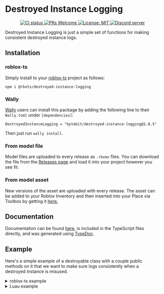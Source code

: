# Destroyed Instance Logging
<p align="center">
  <a href="https://github.com/Bytebit-Org/roblox-DestroyedInstanceLogging/actions">
      <img src="https://github.com/Bytebit-Org/roblox-DestroyedInstanceLogging/workflows/CI/badge.svg" alt="CI status" />
  </a>
  <a href="http://makeapullrequest.com">
    <img src="https://img.shields.io/badge/PRs-welcome-blue.svg" alt="PRs Welcome" />
  </a>
  <a href="https://opensource.org/licenses/MIT">
    <img src="https://img.shields.io/badge/License-MIT-blue.svg" alt="License: MIT" />
  </a>
  <a href="https://discord.gg/QEz3v8y">
    <img src="https://img.shields.io/badge/discord-join-7289DA.svg?logo=discord&longCache=true&style=flat" alt="Discord server" />
  </a>
</p>

Destroyed Instance Logging is just a simple set of functions for making consistent destroyed instance logs.

## Installation
### roblox-ts
Simply install to your [roblox-ts](https://roblox-ts.com/) project as follows:
```
npm i @rbxts/destroyed-instance-logging
```

### Wally
[Wally](https://github.com/UpliftGames/wally/) users can install this package by adding the following line to their `Wally.toml` under `[dependencies]`:
```
DestroyedInstanceLogging = "bytebit/destroyed-instance-logging@1.0.5"
```

Then just run `wally install`.

### From model file
Model files are uploaded to every release as `.rbxmx` files. You can download the file from the [Releases page](https://github.com/Bytebit-Org/roblox-DestroyedInstanceLogging/releases) and load it into your project however you see fit.

### From model asset
New versions of the asset are uploaded with every release. The asset can be added to your Roblox Inventory and then inserted into your Place via Toolbox by getting it [here.](https://www.roblox.com/library/9164245379/Destroyed-Instance-Logging-Package)

## Documentation
Documentation can be found [here](https://github.com/Bytebit-Org/roblox-DestroyedInstanceLogging/tree/master/docs), is included in the TypeScript files directly, and was generated using [TypeDoc](https://typedoc.org/).

## Example
Here's a simple example of a destroyable class with a couple public methods on it that we want to make sure logs consistently when a destroyed instance is misused.

<details>
  <summary>roblox-ts example</summary>

  ```ts
  import { assertNotDestroyed, warnAlreadyDestroyed } from "@rbxts/destroyed-instance-logging";

  export class Destroyable {
    private isDestroyed = false;

    public destroy() {
      if (this.isDestroyed) {
        warnAlreadyDestroyed(this);
        return;
      }

      // destruction logic
      this.isDestroyed = true;
    }

    public foobar() {
      assertNotDestroyed(this.isDestroyed, this);

      // foobar logic
    }
  }
  ```
</details>

<details>
  <summary>Luau example</summary>

  ```lua
  local assertNotDestroyed = require(path.to.modules["destroyed-instance-logging"]).assertNotDestroyed
  local warnAlreadyDestroyed = require(path.to.modules["destroyed-instance-logging"]).warnAlreadyDestroyed

  local Destroyable = {}
  Destroyable.__index = Destroyable

  function new()
    local self = {}
    setmetatable(self, Destroyable)

    self.isDestroyed = false

    return self
  end

  function Destroyable:destroy()
    if self.isDestroyed then
      warnAlreadyDestroyed(self)
      return
    end

    -- destruction logic
    self.isDestroyed = true
  end

  function Destroyable:foobar()
    assertNotDestroyed(self.isDestroyed, self)

    -- foobar logic
  end

  return {
    new = new
  }
  ```
</details>
